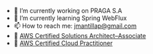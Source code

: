 - 🔭 I’m currently working on PRAGA S.A
- 🌱 I’m currently learning Spring WebFlux
- 📫 How to reach me: jmantillap@gmail.com
- 💬 [AWS Certified Solutions Architect–Associate](https://www.credly.com/badges/db5eb23a-e683-4c71-a53d-3d4866fd9858)
- 💬 [AWS Certified Cloud Practitioner](https://www.credly.com/badges/e776b8b6-14e7-4c3c-b614-ccce17d92e76)
<!--   - 👯 I’m looking to collaborate on ...
- 🤔 I’m looking for help with ...
- 😄 Pronouns: ...
- 💬 Ask me about ...
- ⚡ Fun fact: ... 
-->
